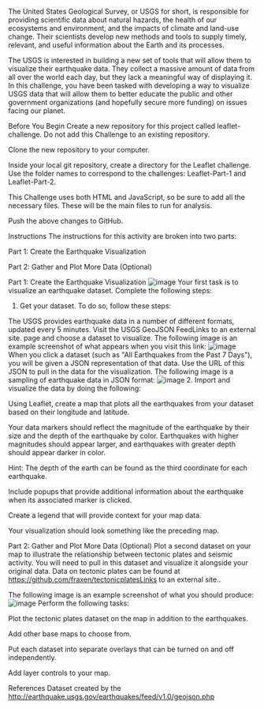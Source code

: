 The United States Geological Survey, or USGS for short, is responsible for providing scientific data about natural hazards, the health of our ecosystems and environment, and the impacts of climate and land-use change. Their scientists develop new methods and tools to supply timely, relevant, and useful information about the Earth and its processes.

The USGS is interested in building a new set of tools that will allow them to visualize their earthquake data. They collect a massive amount of data from all over the world each day, but they lack a meaningful way of displaying it. In this challenge, you have been tasked with developing a way to visualize USGS data that will allow them to better educate the public and other government organizations (and hopefully secure more funding) on issues facing our planet.

Before You Begin
Create a new repository for this project called leaflet-challenge. Do not add this Challenge to an existing repository.

Clone the new repository to your computer.

Inside your local git repository, create a directory for the Leaflet challenge. Use the folder names to correspond to the challenges: Leaflet-Part-1 and Leaflet-Part-2.

This Challenge uses both HTML and JavaScript, so be sure to add all the necessary files. These will be the main files to run for analysis.

Push the above changes to GitHub.

Instructions
The instructions for this activity are broken into two parts:

Part 1: Create the Earthquake Visualization

Part 2: Gather and Plot More Data (Optional)

Part 1: Create the Earthquake Visualization
![image](https://user-images.githubusercontent.com/104722723/197540713-535c6633-8a97-4b68-9562-d664345d6928.png)
Your first task is to visualize an earthquake dataset. Complete the following steps:

1. Get your dataset. To do so, follow these steps:

The USGS provides earthquake data in a number of different formats, updated every 5 minutes. Visit the USGS GeoJSON FeedLinks to an external site. page and choose a dataset to visualize. The following image is an example screenshot of what appears when you visit this link:
![image](https://user-images.githubusercontent.com/104722723/197540866-9b623125-40df-48dc-a090-2f27cce6097b.png)
When you click a dataset (such as "All Earthquakes from the Past 7 Days"), you will be given a JSON representation of that data. Use the URL of this JSON to pull in the data for the visualization. The following image is a sampling of earthquake data in JSON format:
![image](https://user-images.githubusercontent.com/104722723/197540966-f39dcb1e-2893-4930-8b54-15f95ffa50e9.png)
2. Import and visualize the data by doing the following:

Using Leaflet, create a map that plots all the earthquakes from your dataset based on their longitude and latitude.

Your data markers should reflect the magnitude of the earthquake by their size and the depth of the earthquake by color. Earthquakes with higher magnitudes should appear larger, and earthquakes with greater depth should appear darker in color.

Hint: The depth of the earth can be found as the third coordinate for each earthquake.

Include popups that provide additional information about the earthquake when its associated marker is clicked.

Create a legend that will provide context for your map data.

Your visualization should look something like the preceding map.

Part 2: Gather and Plot More Data (Optional)
Plot a second dataset on your map to illustrate the relationship between tectonic plates and seismic activity. You will need to pull in this dataset and visualize it alongside your original data. Data on tectonic plates can be found at https://github.com/fraxen/tectonicplatesLinks to an external site..

The following image is an example screenshot of what you should produce:
![image](https://user-images.githubusercontent.com/104722723/197541328-53c0e2fc-8b2c-4489-b010-b691c09a7ed0.png)
Perform the following tasks:

Plot the tectonic plates dataset on the map in addition to the earthquakes.

Add other base maps to choose from.

Put each dataset into separate overlays that can be turned on and off independently.

Add layer controls to your map.

References
Dataset created by the http://earthquake.usgs.gov/earthquakes/feed/v1.0/geojson.php
